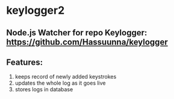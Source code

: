 # keylogger2

## Node.js Watcher for repo Keylogger: https://github.com/Hassuunna/keylogger

## Features:
1. keeps record of newly added keystrokes
2. updates the whole log as it goes live
3. stores logs in database
